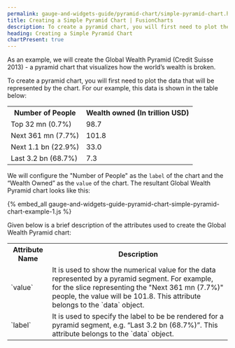 ```yaml
---
permalink: gauge-and-widgets-guide/pyramid-chart/simple-pyramid-chart.html
title: Creating a Simple Pyramid Chart | FusionCharts
description: To create a pyramid chart, you will first need to plot the data that will be represented by the chart.
heading: Creating a Simple Pyramid Chart
chartPresent: true
---
```


As an example, we will create the Global Wealth Pyramid (Credit Suisse 2013) - a pyramid chart that visualizes how the world’s wealth is broken.

To create a pyramid chart, you will first need to plot the data that will be represented by the chart. For our example, this data is shown in the table below:

<table>
  <tr>
    <th>Number of People</th>
    <th>Wealth owned (In trillion USD)</th>
  </tr>
  <tr>
    <td>Top 32 mn (0.7%)</td>
    <td>98.7</td>
  </tr>
  <tr>
    <td>Next 361 mn (7.7%)</td>
    <td>101.8</td>
  </tr>
  <tr>
    <td>Next 1.1 bn (22.9%)</td>
    <td>33.0</td>
  </tr>
  <tr>
    <td>Last 3.2 bn (68.7%)</td>
    <td>7.3</td>
  </tr>
</table>


We will configure the "Number of People" as the `label` of the chart and the “Wealth Owned” as the `value` of the chart. The resultant Global Wealth Pyramid chart looks like this:

{% embed_all gauge-and-widgets-guide-pyramid-chart-simple-pyramid-chart-example-1.js %}

Given below is a brief description of the attributes used to create the Global Wealth Pyramid chart:

<table>
  <tr>
    <th>Attribute Name</th>
    <th>Description</th>
  </tr>
  <tr>
    <td>`value`</td>
    <td>It is used to show the numerical value for the data represented by a pyramid segment. For example, for the slice representing the "Next 361 mn (7.7%)" people, the value will be 101.8. This attribute belongs to the `data` object.</td>
  </tr>
  <tr>
    <td>`label`</td>
    <td>It is used to specify the label to be be rendered for a pyramid segment, e.g. “Last 3.2 bn (68.7%)”. This attribute belongs to the `data` object.</td>
  </tr>
</table>